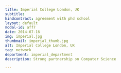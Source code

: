 ```yaml
---
title: Imperial College London, UK
subtitle: 
kindcontract: agreement with phd school
layout: default
modal-id: aff7
date: 2014-07-16
img: imperial.jpg 
thumbnail: imperial_thumb.jpg
alt: Imperial College London, UK
tag: network
department: imperial_department
description: Strong partnership on Computer Science

---
```

